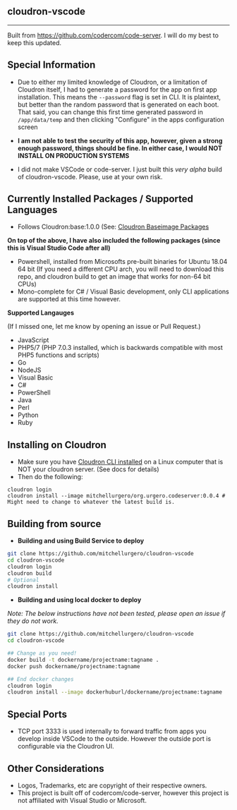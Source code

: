 ## cloudron-vscode

----------

Built from https://github.com/codercom/code-server. I will do my best to keep this updated.

## Special Information

- Due to either my limited knowledge of Cloudron, or a limitation of Cloudron itself, I had to generate a password for the app on first app installation.
  This means the `--password` flag is set in CLI. It is plaintext, but better than the random password that is generated on each boot.
  That said, you can change this first time generated password in `/app/data/temp` and then clicking "Configure" in the apps configuration screen

- **I am not able to test the security of this app, however, given a strong enough password, things should be fine. In either case, I would NOT INSTALL ON PRODUCTION SYSTEMS**

- I did not make VSCode or code-server. I just built this *very* *alpha* build of cloudron-vscode. Please, use at your own risk.

## Currently Installed Packages / Supported Languages

- Follows Cloudron:base:1.0.0 (See: [Cloudron Baseimage Packages](https://cloudron.io/developer/baseimage/#packages)

**On top of the above, I have also included the following packages (since this is Visual Studio Code after all)**

- Powershell, installed from Microsofts pre-built binaries for Ubuntu 18.04 64 bit (If you need a different CPU arch, you will need to download this repo, and cloudron build to get an image that works for non-64 bit CPUs)
- Mono-complete for C# / Visual Basic development, only CLI applications are supported at this time however.

**Supported Langauges**

(If I missed one, let me know by opening an issue or Pull Request.)

- JavaScript
- PHP5/7 (PHP 7.0.3 installed, which is backwards compatible with most PHP5 functions and scripts)
- Go
- NodeJS
- Visual Basic
- C#
- PowerShell
- Java
- Perl
- Python
- Ruby

## Installing on Cloudron

- Make sure you have [Cloudron CLI installed](https://cloudron.io/developer/cli/) on a Linux computer that is NOT your cloudron server. (See docs for details)
- Then do the following:

```
cloudron login
cloudron install --image mitchellurgero/org.urgero.codeserver:0.0.4 # Might need to change to whatever the latest build is.
```

## Building from source

- **Building and using Build Service to deploy**

```bash
git clone https://github.com/mitchellurgero/cloudron-vscode
cd cloudron-vscode
cloudron login
cloudron build
# Optional
cloudron install
```


- **Building and using local docker to deploy**

*Note: The below instructions have not been tested, please open an issue if they do not work.*

```bash
git clone https://github.com/mitchellurgero/cloudron-vscode
cd cloudron-vscode

## Change as you need!
docker build -t dockername/projectname:tagname .
docker push dockername/projectname:tagname

## End docker changes
cloudron login
cloudron install --image dockerhuburl/dockername/projectname:tagname
```


## Special Ports

 - TCP port 3333 is used internally to forward traffic from apps you develop inside VSCode to the outside. However the outside port is configurable via the Cloudron UI.


## Other Considerations

- Logos, Trademarks, etc are copyright of their respective owners.
- This project is built off of codercom/code-server, however this project is not affiliated with Visual Studio or Microsoft.

